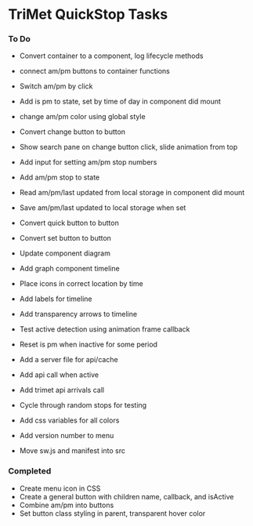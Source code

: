 # TriMet QuickStop Tasks
### To Do
* Convert container to a component, log lifecycle methods
* connect am/pm buttons to container functions
* Switch am/pm by click
* Add is pm to state, set by time of day in component did mount
* change am/pm color using global style

* Convert change button to button
* Show search pane on change button click, slide animation from top
* Add input for setting am/pm stop numbers

* Add am/pm stop to state
* Read am/pm/last updated from local storage in component did mount
* Save am/pm/last updated to local storage when set

* Convert quick button to button
* Convert set button to button
* Update component diagram

* Add graph component timeline 
* Place icons in correct location by time
* Add labels for timeline
* Add transparency arrows to timeline

* Test active detection using animation frame callback
* Reset is pm when inactive for some period
* Add a server file for api/cache
* Add api call when active
* Add trimet api arrivals call
* Cycle through random stops for testing

* Add css variables for all colors
* Add version number to menu
* Move sw.js and manifest into src

### Completed
* Create menu icon in CSS
* Create a general button with children name, callback, and isActive
* Combine am/pm into buttons
* Set button class styling in parent, transparent hover color
